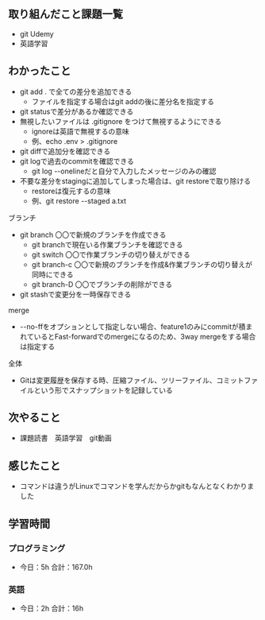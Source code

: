 ## 取り組んだこと課題一覧
- git Udemy
- 英語学習
## わかったこと
- git add . で全ての差分を追加できる
    - ファイルを指定する場合はgit addの後に差分名を指定する
- git statusで差分があるか確認できる
- 無視したいファイルは .gitignore をつけて無視するようにできる
    - ignoreは英語で無視するの意味
    - 例、echo .env > .gitignore
- git diffで追加分を確認できる
- git logで過去のcommitを確認できる
    - git log --onelineだと自分で入力したメッセージのみの確認
- 不要な差分をstagingに追加してしまった場合は、git restoreで取り除ける
    - restoreは復元するの意味
    - 例、git restore --staged a.txt

 ブランチ
- git branch 〇〇で新規のブランチを作成できる
    - git branchで現在いる作業ブランチを確認できる
    - git switch 〇〇で作業ブランチの切り替えができる
    - git branch-c 〇〇で新規のブランチを作成&作業ブランチの切り替えが同時にできる
    - git branch-D 〇〇でブランチの削除ができる
- git stashで変更分を一時保存できる

merge
- --no-ffをオプションとして指定しない場合、feature1のみにcommitが積まれているとFast-forwardでのmergeになるのため、3way mergeをする場合は指定する

全体
- Gitは変更履歴を保存する時、圧縮ファイル、ツリーファイル、コミットファイルという形でスナップショットを記録している 
## 次やること
- 課題読書　英語学習　git動画
## 感じたこと
- コマンドは違うがLinuxでコマンドを学んだからかgitもなんとなくわかりました
## 学習時間
### プログラミング
- 今日：5h 合計：167.0h
### 英語
- 今日：2h 合計：16h